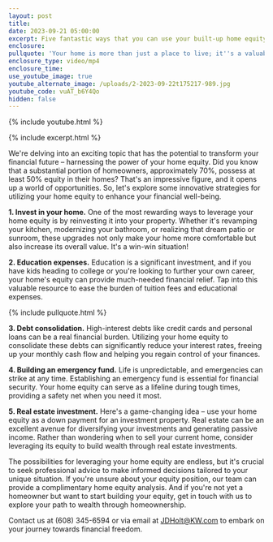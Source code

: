 ```yaml
---
layout: post
title:
date: 2023-09-21 05:00:00
excerpt: Five fantastic ways that you can use your built-up home equity.
enclosure:
pullquote: 'Your home is more than just a place to live; it''s a valuable financial asset. '
enclosure_type: video/mp4
enclosure_time:
use_youtube_image: true
youtube_alternate_image: /uploads/2-2023-09-22t175217-989.jpg
youtube_code: vuAT_b6Y4Qo
hidden: false
---
```

{% include youtube.html %}

{% include excerpt.html %}

We're delving into an exciting topic that has the potential to transform your financial future – harnessing the power of your home equity. Did you know that a substantial portion of homeowners, approximately 70%, possess at least 50% equity in their homes? That's an impressive figure, and it opens up a world of opportunities. So, let's explore some innovative strategies for utilizing your home equity to enhance your financial well-being.

**1\. Invest in your home.** One of the most rewarding ways to leverage your home equity is by reinvesting it into your property. Whether it's revamping your kitchen, modernizing your bathroom, or realizing that dream patio or sunroom, these upgrades not only make your home more comfortable but also increase its overall value. It's a win-win situation!

**2\. Education expenses.** Education is a significant investment, and if you have kids heading to college or you're looking to further your own career, your home's equity can provide much-needed financial relief. Tap into this valuable resource to ease the burden of tuition fees and educational expenses.

{% include pullquote.html %}

**3\. Debt consolidation.** High-interest debts like credit cards and personal loans can be a real financial burden. Utilizing your home equity to consolidate these debts can significantly reduce your interest rates, freeing up your monthly cash flow and helping you regain control of your finances.

**4\. Building an emergency fund.** Life is unpredictable, and emergencies can strike at any time. Establishing an emergency fund is essential for financial security. Your home equity can serve as a lifeline during tough times, providing a safety net when you need it most.

**5\. Real estate investment.** Here's a game-changing idea – use your home equity as a down payment for an investment property. Real estate can be an excellent avenue for diversifying your investments and generating passive income. Rather than wondering when to sell your current home, consider leveraging its equity to build wealth through real estate investments.

The possibilities for leveraging your home equity are endless, but it's crucial to seek professional advice to make informed decisions tailored to your unique situation. If you're unsure about your equity position, our team can provide a complimentary home equity analysis. And if you're not yet a homeowner but want to start building your equity, get in touch with us to explore your path to wealth through homeownership.

Contact us at (608) 345-6594 or via email at JDHolt@KW.com to embark on your journey towards financial freedom.